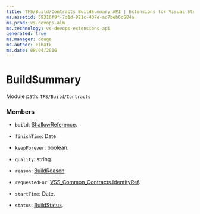 ```yaml
---
title: TFS/Build/Contracts BuildSummary API | Extensions for Visual Studio Team Services
ms.assetid: 59316f9f-7d1d-921c-437e-ad7beb6c584a
ms.prod: vs-devops-alm
ms.technology: vs-devops-extensions-api
generated: true
ms.manager: douge
ms.author: elbatk
ms.date: 08/04/2016
---
```


# BuildSummary

Module path: `TFS/Build/Contracts`


### Members

* `build`: [ShallowReference](./ShallowReference.md). 

* `finishTime`: Date. 

* `keepForever`: boolean. 

* `quality`: string. 

* `reason`: [BuildReason](./BuildReason.md). 

* `requestedFor`: [VSS_Common_Contracts.IdentityRef](../../../VSS/WebApi/Contracts/IdentityRef.md). 

* `startTime`: Date. 

* `status`: [BuildStatus](./BuildStatus.md). 

